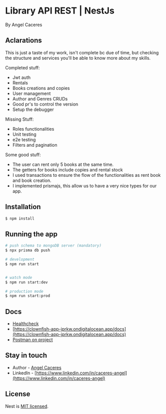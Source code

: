 # Library API REST | NestJs

By Angel Caceres

## Aclarations

This is just a taste of my work, isn't complete bc due of time, but checking the structure and services you'll be able to know more about my skills.

Completed stuff:

- Jwt auth
- Rentals
- Books creations and copies
- User management
- Author and Genres CRUDs
- Good pr's to control the version
- Setup the debugger

Missing Stuff:

- Roles functionalities
- Unit testing
- e2e testing
- Filters and pagination

Some good stuff:

- The user can rent only 5 books at the same time.
- The getters for books include copies and rental stock
- I used transactions to ensure the flow of the functionalities as rent book and book creation.
- I implemented prismajs, this allow us to have a very nice types for our app.

## Installation

```bash
$ npm install
```

## Running the app

```bash
# push schema to mongoDB server (mandatory)
$ npx prisma db push

# development
$ npm run start


# watch mode
$ npm run start:dev

# production mode
$ npm run start:prod
```

## Docs

- [Healthcheck](https://clownfish-app-jprkw.ondigitalocean.app)
- [https://clownfish-app-jprkw.ondigitalocean.app/docs](https://clownfish-app-jprkw.ondigitalocean.app/docs)
- [Postman on project](https://github.com/caceres97/library-api-showcase/blob/main/Library.postman_collection.json)

## Stay in touch

- Author - [Angel Caceres](https://github.com/caceres97)
- LinkedIn - [https://www.linkedin.com/in/caceres-angel](https://www.linkedin.com/in/caceres-angel)

## License

Nest is [MIT licensed](LICENSE).

